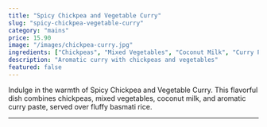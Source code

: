 ```yaml
---
title: "Spicy Chickpea and Vegetable Curry"
slug: "spicy-chickpea-vegetable-curry"
category: "mains"
price: 15.90
image: "/images/chickpea-curry.jpg"
ingredients: ["Chickpeas", "Mixed Vegetables", "Coconut Milk", "Curry Paste", "Onion", "Garlic", "Basmati Rice"]
description: "Aromatic curry with chickpeas and vegetables"
featured: false
---
```


Indulge in the warmth of Spicy Chickpea and Vegetable Curry. This flavorful dish combines chickpeas, mixed vegetables, coconut milk, and aromatic curry paste, served over fluffy basmati rice.

---